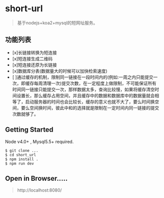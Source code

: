 # short-url
> 基于nodejs+koa2+mysql的短网址服务。

## 功能列表

- [x]长链接转换为短连接
- [x]短连接生成二维码
- [x]短连接还原为长链接
- [x]数据库分表(数据量大的时候可以加快检索速度)
- [ ]通过缓存的机制，限制同一链接在一段时间内的(例如:一周之内只能提交一次，即缓存每周清理一次)提交次数，在一定程度上做限制，不可能保证所有时间同一链接只能提交一次，那样数据太多，查询比较慢，如果将缓存清空时间设置长，那么缓存占用空间，并且缓存中的数据和数据库中的数据量就会相等了，启动服务器的时间也会比较长，缓存的意义也就不大了，要么时间换空间，要么空间换时间，彼此中和的选择就是限制在一定时间内同一链接的提交次数就够了。

## Getting Started

Node v4.0+ , Mysql5.5+ required.

```shell
$ git clone ...
$ cd short_url
$ npm install .
$ npm run dev
```

## Open in Browser.....

> http://localhost:8080/
